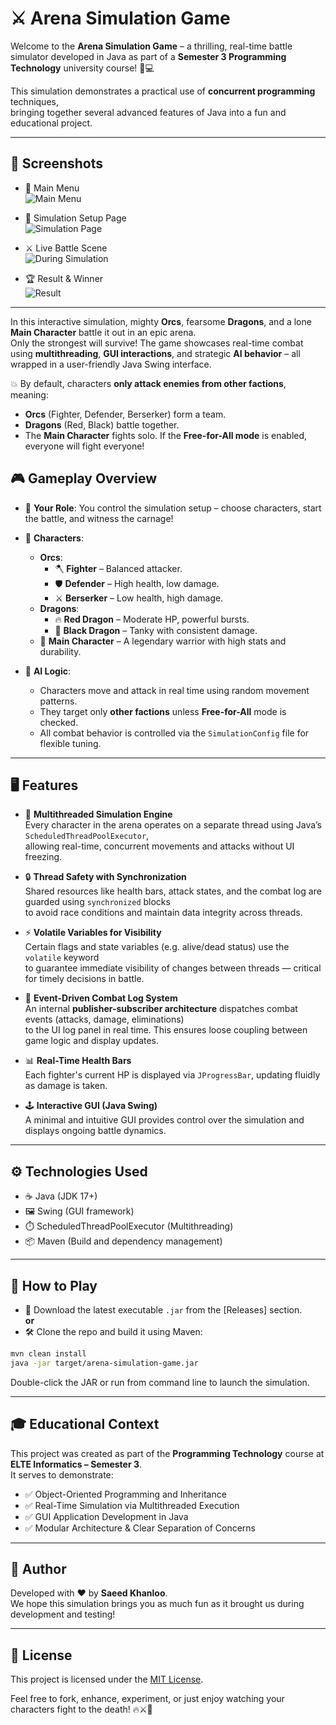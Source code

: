 # ⚔️ Arena Simulation Game

Welcome to the **Arena Simulation Game** – a thrilling, real-time battle simulator developed in Java as part of a **Semester 3 Programming Technology** university course! 🧠💻


This simulation demonstrates a practical use of **concurrent programming** techniques,  
bringing together several advanced features of Java into a fun and educational project.

---

## 📸 Screenshots

- 🧭 Main Menu  
  ![Main Menu](./assets/main-menu.png)

- 🧩 Simulation Setup Page  
  ![Simulation Page](./assets/simulation-page.png)

- ⚔️ Live Battle Scene  
  ![During Simulation](./assets/during-simulation.png)

- 🏆 Result & Winner  
  ![Result](./assets/result.png)

---

In this interactive simulation, mighty **Orcs**, fearsome **Dragons**, and a lone **Main Character** battle it out in an epic arena.  
Only the strongest will survive! The game showcases real-time combat using **multithreading**, **GUI interactions**, and strategic **AI behavior** – all wrapped in a user-friendly Java Swing interface.

💥 By default, characters **only attack enemies from other factions**, meaning:
- **Orcs** (Fighter, Defender, Berserker) form a team.
- **Dragons** (Red, Black) battle together.
- The **Main Character** fights solo.
If the **Free-for-All mode** is enabled, everyone will fight everyone!

## 🎮 Gameplay Overview

- 👤 **Your Role**: You control the simulation setup – choose characters, start the battle, and witness the carnage!

- 🧙 **Characters**:
  - **Orcs**:
    - 🪓 **Fighter** – Balanced attacker.
    - 🛡️ **Defender** – High health, low damage.
    - ⚔️ **Berserker** – Low health, high damage.
  - **Dragons**:
    - 🔥 **Red Dragon** – Moderate HP, powerful bursts.
    - 🐉 **Black Dragon** – Tanky with consistent damage.
  - 👑 **Main Character** – A legendary warrior with high stats and durability.

- 🤖 **AI Logic**:
  - Characters move and attack in real time using random movement patterns.
  - They target only **other factions** unless **Free-for-All** mode is checked.
  - All combat behavior is controlled via the `SimulationConfig` file for flexible tuning.

---

## 🖥️ Features

- 🧵 **Multithreaded Simulation Engine**  
  Every character in the arena operates on a separate thread using Java’s `ScheduledThreadPoolExecutor`,  
  allowing real-time, concurrent movements and attacks without UI freezing.

- 🔒 **Thread Safety with Synchronization**  
  Shared resources like health bars, attack states, and the combat log are guarded using `synchronized` blocks  
  to avoid race conditions and maintain data integrity across threads.

- ⚡ **Volatile Variables for Visibility**  
  Certain flags and state variables (e.g. alive/dead status) use the `volatile` keyword  
  to guarantee immediate visibility of changes between threads — critical for timely decisions in battle.

- 📢 **Event-Driven Combat Log System**  
  An internal **publisher-subscriber architecture** dispatches combat events (attacks, damage, eliminations)  
  to the UI log panel in real time. This ensures loose coupling between game logic and display updates.

- 📊 **Real-Time Health Bars**  
  Each fighter's current HP is displayed via `JProgressBar`, updating fluidly as damage is taken.

- 🕹️ **Interactive GUI (Java Swing)**  
  A minimal and intuitive GUI provides control over the simulation and displays ongoing battle dynamics.


---

## ⚙️ Technologies Used

- ☕ Java (JDK 17+)
- 🖼️ Swing (GUI framework)
- ⏱️ ScheduledThreadPoolExecutor (Multithreading)
- 📦 Maven (Build and dependency management)

---

## 🏁 How to Play

- 🎯 Download the latest executable `.jar` from the [Releases] section.  
  **or**
- 🛠️ Clone the repo and build it using Maven:

```bash
mvn clean install
java -jar target/arena-simulation-game.jar
```

Double-click the JAR or run from command line to launch the simulation.

---

## 🎓 Educational Context

This project was created as part of the **Programming Technology** course at **ELTE Informatics – Semester 3**.  
It serves to demonstrate:

- ✅ Object-Oriented Programming and Inheritance  
- ✅ Real-Time Simulation via Multithreaded Execution  
- ✅ GUI Application Development in Java  
- ✅ Modular Architecture & Clear Separation of Concerns  

---

## 👥 Author

Developed with ❤️ by **Saeed Khanloo**.  
We hope this simulation brings you as much fun as it brought us during development and testing!

---

## 📜 License

This project is licensed under the [MIT License](LICENSE).

Feel free to fork, enhance, experiment, or just enjoy watching your characters fight to the death! 🔥⚔️🐲
